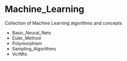 # Machine_Learning
Collection of Machine Learning algorithms and concepts

- Basic_Neural_Nets
- Euler_Method
- Polymorphism
- Sampling_Algorithms
- VcrMtx
